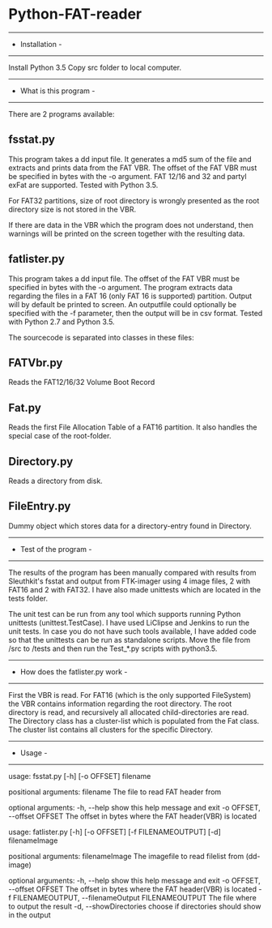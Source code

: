 # Python-FAT-reader
----------------
- Installation -
----------------
Install Python 3.5
Copy src folder to local computer.

------------------------
- What is this program -
------------------------
There are 2 programs available:

fsstat.py
---------
This program takes a dd input file. It generates a md5 sum of the file and 
extracts and prints data from the FAT VBR. The offset of the FAT VBR must be 
specified in bytes with the -o argument. FAT 12/16 and 32 and partyl exFat are 
supported. Tested with Python 3.5.

For FAT32 partitions, size of root directory is wrongly presented as the root 
directory size is not stored in the VBR. 

If there are data in the VBR which the program does not understand, then 
warnings will be printed on the screen together with the resulting data. 

fatlister.py
------------
This program takes a dd input file. The offset of the FAT VBR must be specified 
in bytes with the -o argument. The program extracts data regarding the files in 
a FAT 16 (only FAT 16 is supported) partition. Output will by default be printed 
to screen. An outputfile could optionally be specified with the -f parameter, 
then the output will be in csv format. Tested with Python 2.7 and Python 3.5.

The sourcecode is separated into classes in these files:

FATVbr.py
---------
Reads the FAT12/16/32 Volume Boot Record

Fat.py
------
Reads the first File Allocation Table of a FAT16 partition. It also handles the 
special case of the root-folder.

Directory.py
------------
Reads a directory from disk.

FileEntry.py
------------
Dummy object which stores data for a directory-entry found in Directory.

-----------------------
- Test of the program -
-----------------------
The results of the program has been manually compared with results from 
Sleuthkit's fsstat and output from FTK-imager using 4 image files, 2 with FAT16 
and 2 with FAT32. I have also made unittests which are located in the tests 
folder.

The unit test can be run from any tool which supports running Python unittests 
(unittest.TestCase). I have used LiClipse and Jenkins to run the unit tests. In 
case you do not have such tools available, I have added code so that the 
unittests can be run as standalone scripts. Move the file from /src to /tests 
and then run the Test_*.py scripts with python3.5.

----------------------------------
- How does the fatlister.py work -
----------------------------------
First the VBR is read. For FAT16 (which is the only supported FileSystem) the 
VBR contains information regarding the root directory. The root directory is 
read, and recursively all allocated child-directories are read. The Directory 
class has a cluster-list which is populated from the Fat class. The cluster 
list contains all clusters for the specific Directory. 

---------
- Usage -
---------
usage: fsstat.py [-h] [-o OFFSET] filename

positional arguments:
  filename              The file to read FAT header from

optional arguments:
  -h, --help            show this help message and exit
  -o OFFSET, --offset OFFSET
                        The offset in bytes where the FAT header(VBR) is
                        located


usage: fatlister.py [-h] [-o OFFSET] [-f FILENAMEOUTPUT] [-d] filenameImage

positional arguments:
  filenameImage         The imagefile to read filelist from (dd-image)

optional arguments:
  -h, --help            show this help message and exit
  -o OFFSET, --offset OFFSET
                        The offset in bytes where the FAT header(VBR) is
                        located
  -f FILENAMEOUTPUT, --filenameOutput FILENAMEOUTPUT
                        The file where to output the result
  -d, --showDirectories
                        choose if directories should show in the output
                        
